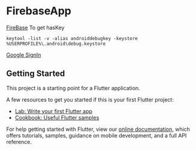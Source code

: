 # FirebaseApp


[FireBase](https://firebase.flutter.dev/docs/overview/)
To get hasKey
```
keytool -list -v -alias androiddebugkey -keystore %USERPROFILE%\.android\debug.keystore
```
[Google SignIn](https://developers.google.com/android/guides/client-auth)



## Getting Started

This project is a starting point for a Flutter application.

A few resources to get you started if this is your first Flutter project:

- [Lab: Write your first Flutter app](https://flutter.dev/docs/get-started/codelab)
- [Cookbook: Useful Flutter samples](https://flutter.dev/docs/cookbook)

For help getting started with Flutter, view our
[online documentation](https://flutter.dev/docs), which offers tutorials,
samples, guidance on mobile development, and a full API reference.
